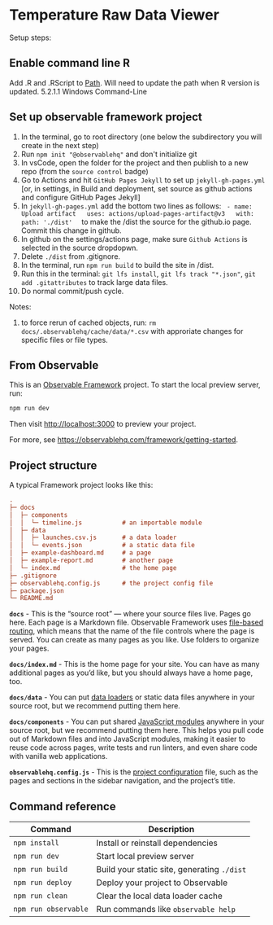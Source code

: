 # Temperature Raw Data Viewer

Setup steps:

## Enable command line R

Add .R and .RScript to [Path](https://info201.github.io/r-intro.html#windows-command-line). Will need to update the path when R version is updated.  5.2.1.1 Windows Command-Line

## Set up observable framework project

1) In the terminal, go to root directory (one below the subdirectory you will create in the next step)
2) Run `npm init "@observablehq"` and don't initialize git
3) In vsCode, open the folder for the project and then publish to a new repo (from the `source control` badge)
4) Go to Actions and hit `GitHub Pages Jekyll` to set up `jekyll-gh-pages.yml`
   [or, in settings, in Build and deployment, set source as github actions and configure GitHub Pages Jekyll]
5) In `jekyll-gh-pages.yml` add the bottom two lines as follows:
   `  - name: Upload artifact  
        uses: actions/upload-pages-artifact@v3  
        with:  
          path: './dist'  
    `
    to make the  /dist the source for the github.io page. Commit this change in github.
6) In github on the settings/actions page, make sure `Github Actions` is selected in the source dropdopwn.
7) Delete `./dist` from .gitignore.  
8) In the terminal, run `npm run build` to build the site in /dist.  
9) Run this in the terminal: `git lfs install`, `git lfs track "*.json"`, `git add .gitattributes` to track large data files.  
10) Do normal commit/push cycle.

Notes:
1) to force rerun of cached objects, run: `rm docs/.observablehq/cache/data/*.csv` with approriate changes for specific files or file types.  

## From Observable

This is an [Observable Framework](https://observablehq.com/framework) project. To start the local preview server, run:

```js
npm run dev
```

Then visit <http://localhost:3000> to preview your project.

For more, see <https://observablehq.com/framework/getting-started>.

## Project structure

A typical Framework project looks like this:

```ini
.
├─ docs
│  ├─ components
│  │  └─ timeline.js           # an importable module
│  ├─ data
│  │  ├─ launches.csv.js       # a data loader
│  │  └─ events.json           # a static data file
│  ├─ example-dashboard.md     # a page
│  ├─ example-report.md        # another page
│  └─ index.md                 # the home page
├─ .gitignore
├─ observablehq.config.js      # the project config file
├─ package.json
└─ README.md
```

**`docs`** - This is the “source root” — where your source files live. Pages go here. Each page is a Markdown file. Observable Framework uses [file-based routing](https://observablehq.com/framework/routing), which means that the name of the file controls where the page is served. You can create as many pages as you like. Use folders to organize your pages.

**`docs/index.md`** - This is the home page for your site. You can have as many additional pages as you’d like, but you should always have a home page, too.

**`docs/data`** - You can put [data loaders](https://observablehq.com/framework/loaders) or static data files anywhere in your source root, but we recommend putting them here.

**`docs/components`** - You can put shared [JavaScript modules](https://observablehq.com/framework/javascript/imports) anywhere in your source root, but we recommend putting them here. This helps you pull code out of Markdown files and into JavaScript modules, making it easier to reuse code across pages, write tests and run linters, and even share code with vanilla web applications.

**`observablehq.config.js`** - This is the [project configuration](https://observablehq.com/framework/config) file, such as the pages and sections in the sidebar navigation, and the project’s title.

## Command reference

| Command           | Description                                              |
| ----------------- | -------------------------------------------------------- |
| `npm install`            | Install or reinstall dependencies                        |
| `npm run dev`        | Start local preview server                               |
| `npm run build`      | Build your static site, generating `./dist`              |
| `npm run deploy`     | Deploy your project to Observable                        |
| `npm run clean`      | Clear the local data loader cache                        |
| `npm run observable` | Run commands like `observable help`                      |
